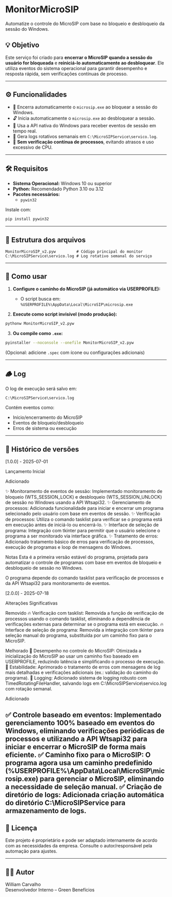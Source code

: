 # MonitorMicroSIP

Automatize o controle do MicroSIP com base no bloqueio e desbloqueio da sessão do Windows.

## 💡 Objetivo

Este serviço foi criado para **encerrar o MicroSIP quando a sessão do usuário for bloqueada** e **reiniciá-lo automaticamente ao desbloquear**. Ele utiliza eventos do sistema operacional para garantir desempenho e resposta rápida, sem verificações contínuas de processo.

---

## ⚙️ Funcionalidades

- 🔐 Encerra automaticamente o `microsip.exe` ao bloquear a sessão do Windows.
- 🔓 Inicia automaticamente o `microsip.exe` ao desbloquear a sessão.
- 🧠 Usa a API nativa do Windows para receber eventos de sessão em tempo real.
- 📄 Gera logs rotativos semanais em `C:\MicroSIPService\servico.log`.
- 🚫 **Sem verificação contínua de processos**, evitando atrasos e uso excessivo de CPU.

---

## 🛠️ Requisitos

- **Sistema Operacional:** Windows 10 ou superior
- **Python:** Recomendado Python 3.10 ou 3.12  
- **Pacotes necessários:**  
  - `pywin32`

Instale com:

```bash
pip install pywin32
```

---

## 📂 Estrutura dos arquivos

```
MonitorMicroSIP_v2.pyw         # Código principal do monitor
C:\MicroSIPService\servico.log # Log rotativo semanal do serviço
```

---

## 🚀 Como usar

1. **Configure o caminho do MicroSIP (já automático via USERPROFILE):**
   - O script busca em:  
     `%USERPROFILE%\AppData\Local\MicroSIP\microsip.exe`

2. **Execute como script invisível (modo produção):**

```bash
pythonw MonitorMicroSIP_v2.pyw
```

3. **Ou compile como `.exe`:**

```bash
pyinstaller --noconsole --onefile MonitorMicroSIP_v2.pyw
```

(Opcional: adicione `.spec` com ícone ou configurações adicionais)

---

## 🪵 Log

O log de execução será salvo em:
```
C:\MicroSIPService\servico.log
```
Contém eventos como:
- Início/encerramento do MicroSIP
- Eventos de bloqueio/desbloqueio
- Erros de sistema ou execução

---

## 🔄 Histórico de versões

[1.0.0] - 2025-07-01

Lançamento Inicial

Adicionado

✨ Monitoramento de eventos de sessão: Implementado monitoramento de bloqueio (WTS_SESSION_LOCK) e desbloqueio (WTS_SESSION_UNLOCK) de sessão no Windows usando a API Wtsapi32.
✨ Gerenciamento de processos: Adicionada funcionalidade para iniciar e encerrar um programa selecionado pelo usuário com base em eventos de sessão.
✨ Verificação de processos: Utiliza o comando tasklist para verificar se o programa está em execução antes de iniciá-lo ou encerrá-lo.
✨ Interface de seleção de programa: Integração com tkinter para permitir que o usuário selecione o programa a ser monitorado via interface gráfica.
✨ Tratamento de erros: Adicionado tratamento básico de erros para verificação de processos, execução de programas e loop de mensagens do Windows.

Notas
Esta é a primeira versão estável do programa, projetada para automatizar o controle de programas com base em eventos de bloqueio e desbloqueio de sessão no Windows.

O programa depende do comando tasklist para verificação de processos e da API Wtsapi32 para monitoramento de eventos.


[2.0.0] - 2025-07-18

Alterações Significativas

Removido
🔥 Verificação com tasklist: Removida a função de verificação de processos usando o comando tasklist, eliminando a dependência de verificações externas para determinar se o programa está em execução.
🔥 Interface de seleção de programa: Removida a integração com tkinter para seleção manual do programa, substituída por um caminho fixo para o MicroSIP.

Melhorado
🧠 Desempenho no controle do MicroSIP: Otimizada a inicialização do MicroSIP ao usar um caminho fixo baseado em USERPROFILE, reduzindo latência e simplificando o processo de execução.
🧠 Estabilidade: Aprimorado o tratamento de erros com mensagens de log mais detalhadas e verificações adicionais (ex.: validação do caminho do programa).
🧠 Logging: Adicionado sistema de logging robusto com TimedRotatingFileHandler, salvando logs em C:\MicroSIPService\servico.log com rotação semanal.

Adicionado

✅ Controle baseado em eventos: Implementado gerenciamento 100% baseado em eventos do Windows, eliminando verificações periódicas de processos e utilizando a API Wtsapi32 para iniciar e encerrar o MicroSIP de forma mais eficiente. 
✅ Caminho fixo para o MicroSIP: O programa agora usa um caminho predefinido (%USERPROFILE%\AppData\Local\MicroSIP\microsip.exe) para gerenciar o MicroSIP, eliminando a necessidade de seleção manual. 
✅ Criação de diretório de logs: Adicionada criação automática do diretório C:\MicroSIPService para armazenamento de logs.
---

## 📄 Licença

Este projeto é proprietário e pode ser adaptado internamente de acordo com as necessidades da empresa. Consulte o autor/responsável pela automação para ajustes.

---

## 👨‍💻 Autor

William Carvalho  
Desenvolvedor Interno – Green Benefícios
